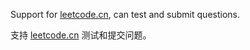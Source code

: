 [//]: # (PLUGIN DESCRIPTION START)

Support for [leetcode.cn](https://leetcode.cn), can test and submit questions.

支持 [leetcode.cn](https://leetcode.cn) 测试和提交问题。

[//]: # (PLUGIN DESCRIPTION END)
